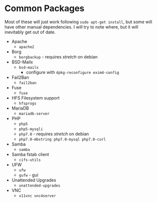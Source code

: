 # Common Packages

Most of these will just work following `sudo apt-get install`, but some will have other manual dependencies. I will try to note where, but it will inevitably get out of date.

* Apache
	* `apache2`
* Borg
	* `borgbackup` - requires *stretch* on debian
* BSD-Mailx
	* `bsd-mailx`
		* configure with `dpkg-reconfigure exim4-config`
* Fail2Ban
	* `fail2ban`
* Fuse
	* `fuse`
* HFS Filesystem support
	* `hfsprogs`
* MariaDB
	* `mariadb-server`
* PHP
 	* `php5`
	* `php5-mysqli`
	* `php7.0` - requires *stretch* on debian
	* `php7.0-mbstring php7.0-mysql php7.0-curl`
* Samba
	* `samba`
* Samba fstab client
	* `cifs-utils`
* UFW
	* `ufw`
	* `gufw` - gui
* Unattended Upgrades
	* `unattended-upgrades`
* VNC
	* `x11vnc vnc4server`
